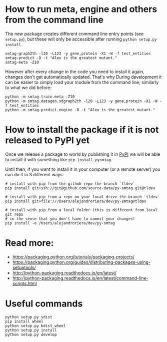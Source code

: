 # How to run meta, engine and others from the command line
The new package creates different command line entry points (see `setup.py`),
but these will only be accessible after running `python setup.py install`.

    smtag-graph2th -l20 -L123 -y gene,protein -X1 -W -f test_entities
    smtag-predict -D -t "Alex is the greatest mutant."
    smtag-meta -Z10

However after every change in the code you need to install it again, changes
don't get automatically updated. That's why During development it can be easier
to simply load your module from the command line, similarly to what we did
before:

    python -m smtag.train.meta -Z10
    python -m smtag.datagen.sdgraph2th -l20 -L123 -y gene,protein -X1 -W -f test_entities
    python -m smtag.predict.engine -D -t "Alex is the greatest mutant."


# How to install the package if it is not released to PyPI yet

Once we release a package to world by publishing it in [PyPI](https://pypi.org/)
we will be able to install it with something like `pip install pysmtag`.

Until then, if you want to install it in your computer (or a remote server) you
can do it in 3 different ways:

```
# install with pip from the github repo the branch `tldev`
pip install git+ssh://git@github.com/source-data/py-smtag.git@tldev

# install with pip from a repo on your local drive the branch `tldev`
pip install git+file:///Users/alejandroriera/dev/py-smtag@tldev

# install with pip from a local folder (this is different from local git repo
# in the sense that you don't have to commit your changes)
pip install -e /Users/alejandroriera/dev/py-smtag
```

# Read more:

* https://packaging.python.org/tutorials/packaging-projects/
* https://packaging.python.org/guides/distributing-packages-using-setuptools/
* http://python-packaging.readthedocs.io/en/latest/
* http://python-packaging.readthedocs.io/en/latest/command-line-scripts.html

# Useful commands

    python setup.py sdist
    pip install wheel
    python setup.py bdist_wheel
    python setup.py install
    python setup.py develop


